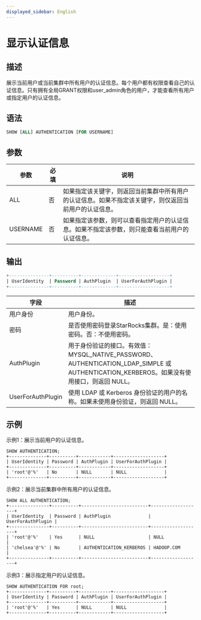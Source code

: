 ```yaml
---
displayed_sidebar: English
---
```


# 显示认证信息

## 描述

展示当前用户或当前集群中所有用户的认证信息。每个用户都有权限查看自己的认证信息。只有拥有全局GRANT权限和user_admin角色的用户，才能查看所有用户或指定用户的认证信息。

## 语法

```SQL
SHOW [ALL] AUTHENTICATION [FOR USERNAME]
```

## 参数

|参数|必填|说明|
|---|---|---|
|ALL|否|如果指定该关键字，则返回当前集群中所有用户的认证信息。如果不指定该关键字，则仅返回当前用户的认证信息。|
|USERNAME|否|如果指定该参数，则可以查看指定用户的认证信息。如果不指定该参数，则只能查看当前用户的认证信息。|

## 输出

```SQL
+---------------+----------+-------------+-------------------+
| UserIdentity  | Password | AuthPlugin  | UserForAuthPlugin |
+---------------+----------+-------------+-------------------+
```

|字段|描述|
|---|---|
|用户身份|用户身份。|
|密码|是否使用密码登录StarRocks集群。是：使用密码。否：不使用密码。|
|AuthPlugin|用于身份验证的接口。有效值：MYSQL_NATIVE_PASSWORD、AUTHENTICATION_LDAP_SIMPLE 或 AUTHENTICATION_KERBEROS。如果没有使用接口，则返回 NULL。|
|UserForAuthPlugin|使用 LDAP 或 Kerberos 身份验证的用户的名称。如果未使用身份验证，则返回 NULL。|

## 示例

示例1：展示当前用户的认证信息。

```Plain
SHOW AUTHENTICATION;
+--------------+----------+------------+-------------------+
| UserIdentity | Password | AuthPlugin | UserForAuthPlugin |
+--------------+----------+------------+-------------------+
| 'root'@'%'   | No       | NULL       | NULL              |
+--------------+----------+------------+-------------------+
```

示例2：展示当前集群中所有用户的认证信息。

```Plain
SHOW ALL AUTHENTICATION;
+---------------+----------+-------------------------+-------------------+
| UserIdentity  | Password | AuthPlugin              | UserForAuthPlugin |
+---------------+----------+-------------------------+-------------------+
| 'root'@'%'    | Yes      | NULL                    | NULL              |
| 'chelsea'@'%' | No       | AUTHENTICATION_KERBEROS | HADOOP.COM        |
+---------------+----------+-------------------------+-------------------+
```

示例3：展示指定用户的认证信息。

```Plain
SHOW AUTHENTICATION FOR root;
+--------------+----------+------------+-------------------+
| UserIdentity | Password | AuthPlugin | UserForAuthPlugin |
+--------------+----------+------------+-------------------+
| 'root'@'%'   | Yes      | NULL       | NULL              |
+--------------+----------+------------+-------------------+
```

